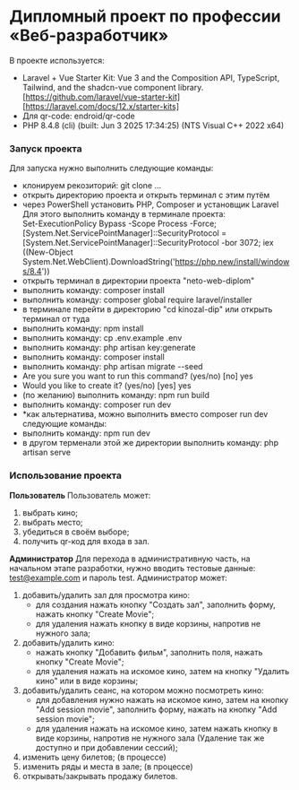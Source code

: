 # Дипломный проект по профессии «Веб-разработчик»

В проекте используется:
- Laravel + Vue Starter Kit: Vue 3 and the Composition API, TypeScript, Tailwind, and the shadcn-vue component library. [https://github.com/laravel/vue-starter-kit] [https://laravel.com/docs/12.x/starter-kits]
- Для qr-code: endroid/qr-code  
- PHP 8.4.8 (cli) (built: Jun  3 2025 17:34:25) (NTS Visual C++ 2022 x64)

### Запуск проекта
Для запуска нужно выполнить следующие команды:  
-  клонируем рекозиторий: git clone ...
-  открыть директорию проекта и открыть терминал с этим путём
-  через PowerShell установить PHP, Composer и установщик Laravel
Для этого выполнить команду в терминале проекта:  
Set-ExecutionPolicy Bypass -Scope Process -Force; [System.Net.ServicePointManager]::SecurityProtocol = [System.Net.ServicePointManager]::SecurityProtocol -bor 3072; iex ((New-Object System.Net.WebClient).DownloadString('https://php.new/install/windows/8.4'))
- открыть терминал в директории проекта "neto-web-diplom"
- выполнить команду: composer install
- выполнить команду: composer global require laravel/installer
- в терминале перейти в директорию "cd kinozal-dip" или открыть терминал от туда
- выполнить команду: npm install 
- выполнить команду: cp .env.example .env
- выполнить команду: php artisan key:generate
- выполнить команду: composer install
- выполнить команду: php artisan migrate --seed 
- Are you sure you want to run this command? (yes/no) [no] yes
- Would you like to create it? (yes/no) [yes] yes
- (по желанию) выполнить команду: npm run build 
- выполнить команду: composer run dev
- *как альтернатива, можно выполнить вместо composer run dev следующие команды:
- выполнить команду: npm run dev
- в другом терменали этой же директории выполнить команду: php artisan serve
  
  
### Использование проекта
**Пользователь**
Пользователь может: 
1) выбрать кино; 
2) выбрать место; 
3) убедиться в своём выборе; 
4) получить qr-код для входа в зал.

**Администратор**
Для перехода в административную часть, на начальном этапе разработки, нужно вводить тестовые данные: test@example.com и пароль test.
Администратор может:
1) добавить/удалить зал для просмотра кино:
   - для создания нажать кнопку "Создать зал", заполнить форму, нажать кнопку "Create Movie";
   - для удаления нажать кнопку в виде корзины, напротив не нужного зала;
2) добавить/удалить кино:
   - нажать кнопку "Добавить фильм", заполнить поля, нажать кнопку "Create Movie";
   - для удаления нажать на искомое кино, затем на кнопку "Удалить кино" или в виде корзины;
3) добавить/удалить сеанс, на котором можно посмотреть кино:
   - для добавления нужно нажать на искомое кино, затем на кнопку "Add session movie", заполнить форму, нажать на кнопку "Add session movie";
   - для удаления нажать на искомое кино, затем нажать кнопку в виде корзины, напротив не нужного зала (Удаление так же доступно и при добавлении сессий);
4) изменить цену билетов; (в процессе)
5) изменить ряды и места в зале; (в процессе)
6) открывать/закрывать продажу билетов.



